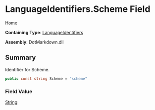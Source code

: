 # LanguageIdentifiers\.Scheme Field

[Home](../../../README.md)

**Containing Type**: [LanguageIdentifiers](../README.md)

**Assembly**: DotMarkdown\.dll

## Summary

Identifier for Scheme\.

```csharp
public const string Scheme = "scheme"
```

### Field Value

[String](https://docs.microsoft.com/en-us/dotnet/api/system.string)

